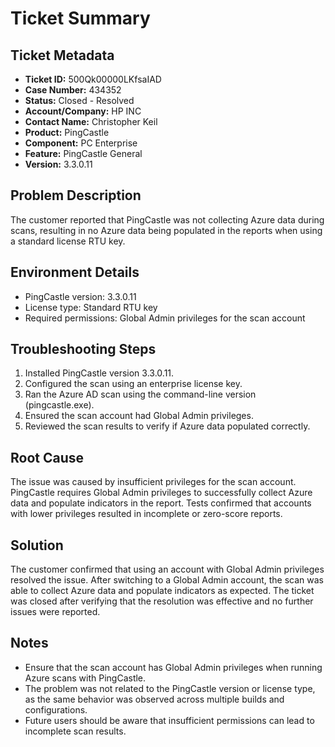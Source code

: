 # Ticket Summary

## Ticket Metadata
- **Ticket ID:** 500Qk00000LKfsaIAD
- **Case Number:** 434352
- **Status:** Closed - Resolved
- **Account/Company:** HP INC
- **Contact Name:** Christopher Keil
- **Product:** PingCastle
- **Component:** PC Enterprise
- **Feature:** PingCastle General
- **Version:** 3.3.0.11

## Problem Description
The customer reported that PingCastle was not collecting Azure data during scans, resulting in no Azure data being populated in the reports when using a standard license RTU key.

## Environment Details
- PingCastle version: 3.3.0.11
- License type: Standard RTU key
- Required permissions: Global Admin privileges for the scan account

## Troubleshooting Steps
1. Installed PingCastle version 3.3.0.11.
2. Configured the scan using an enterprise license key.
3. Ran the Azure AD scan using the command-line version (pingcastle.exe).
4. Ensured the scan account had Global Admin privileges.
5. Reviewed the scan results to verify if Azure data populated correctly.

## Root Cause
The issue was caused by insufficient privileges for the scan account. PingCastle requires Global Admin privileges to successfully collect Azure data and populate indicators in the report. Tests confirmed that accounts with lower privileges resulted in incomplete or zero-score reports.

## Solution
The customer confirmed that using an account with Global Admin privileges resolved the issue. After switching to a Global Admin account, the scan was able to collect Azure data and populate indicators as expected. The ticket was closed after verifying that the resolution was effective and no further issues were reported.

## Notes
- Ensure that the scan account has Global Admin privileges when running Azure scans with PingCastle.
- The problem was not related to the PingCastle version or license type, as the same behavior was observed across multiple builds and configurations.
- Future users should be aware that insufficient permissions can lead to incomplete scan results.